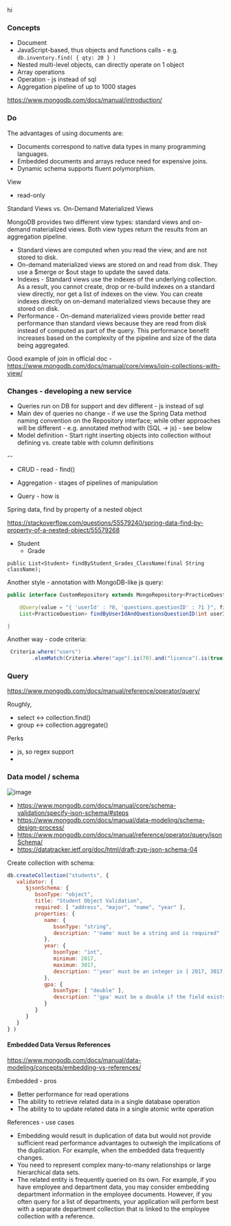 hi


### Concepts

* Document
* JavaScript-based, thus objects and functions calls - e.g. `db.inventory.find( { qty: 20 } )`
* Nested multi-level objects, can directly operate on 1 object
* Array operations
* Operation - js instead of sql
* Aggregation pipeline of up to 1000 stages

https://www.mongodb.com/docs/manual/introduction/



### Do

The advantages of using documents are:

* Documents correspond to native data types in many programming languages.
* Embedded documents and arrays reduce need for expensive joins.
* Dynamic schema supports fluent polymorphism.


View

* read-only

Standard Views vs. On-Demand Materialized Views

MongoDB provides two different view types: standard views and on-demand materialized views. Both view types return the results from an aggregation pipeline.
* Standard views are computed when you read the view, and are not stored to disk.
* On-demand materialized views are stored on and read from disk. They use a $merge or $out stage to update the saved data.
* Indexes - Standard views use the indexes of the underlying collection. As a result, you cannot create, drop or re-build indexes on a standard view directly, nor get a list of indexes on the view. You can create indexes directly on on-demand materialized views because they are stored on disk.
* Performance - On-demand materialized views provide better read performance than standard views because they are read from disk instead of computed as part of the query. This performance benefit increases based on the complexity of the pipeline and size of the data being aggregated.

Good example of join in official doc - https://www.mongodb.com/docs/manual/core/views/join-collections-with-view/


### Changes - developing a new service

* Queries run on DB for support and dev different - js instead of sql
* Main dev of queries no change - if we use the Spring Data method naming convention on the Repository interface; while other approaches will be different - e.g. annotated method with (SQL -> js) - see below
* Model definition - Start right inserting objects into collection without defining vs. create table with column definitions

--



* CRUD - read - find() 
* Aggregation - stages of pipelines of manipulation 

* Query - how is


Spring data, find by property of a nested object

https://stackoverflow.com/questions/55579240/spring-data-find-by-property-of-a-nested-object/55579268

- Student
  - Grade

`public List<Student> findByStudent_Grades_ClassName(final String className);`

Another style - annotation with MongoDB-like js query:
```java
public interface CustomRepository extends MongoRepository<PracticeQuestion, String> {

    @Query(value = "{ 'userId' : ?0, 'questions.questionID' : ?1 }", fields = "{ 'questions.questionID' : 1 }")
    List<PracticeQuestion> findByUserIdAndQuestionsQuestionID(int userId, int questionID);

}
```

Another way - code criteria:
```java
 Criteria.where("users")
        .elemMatch(Criteria.where("age").is(70).and("licence").is(true));
```


### Query

https://www.mongodb.com/docs/manual/reference/operator/query/

Roughly,
* select <-> collection.find()
* group <-> collection.aggregate()

Perks
* js, so regex support
* 


### Data model / schema

![image](https://github.com/user-attachments/assets/b4d3fec6-5a80-44b0-9360-6432b1b5e9f2)


* https://www.mongodb.com/docs/manual/core/schema-validation/specify-json-schema/#steps
* https://www.mongodb.com/docs/manual/data-modeling/schema-design-process/
* https://www.mongodb.com/docs/manual/reference/operator/query/jsonSchema/
* https://datatracker.ietf.org/doc/html/draft-zyp-json-schema-04


Create collection with schema:
```js
db.createCollection("students", {
   validator: {
      $jsonSchema: {
         bsonType: "object",
         title: "Student Object Validation",
         required: [ "address", "major", "name", "year" ],
         properties: {
            name: {
               bsonType: "string",
               description: "'name' must be a string and is required"
            },
            year: {
               bsonType: "int",
               minimum: 2017,
               maximum: 3017,
               description: "'year' must be an integer in [ 2017, 3017 ] and is required"
            },
            gpa: {
               bsonType: [ "double" ],
               description: "'gpa' must be a double if the field exists"
            }
         }
      }
   }
} )
```

#### Embedded Data Versus References

https://www.mongodb.com/docs/manual/data-modeling/concepts/embedding-vs-references/

Embedded - pros

* Better performance for read operations
* The ability to retrieve related data in a single database operation
* The ability to to update related data in a single atomic write operation

References - use cases

* Embedding would result in duplication of data but would not provide sufficient read performance advantages to outweigh the implications of the duplication. For example, when the embedded data frequently changes.
* You need to represent complex many-to-many relationships or large hierarchical data sets.
* The related entity is frequently queried on its own. For example, if you have employee and department data, you may consider embedding department information in the employee documents. However, if you often query for a list of departments, your application will perform best with a separate department collection that is linked to the employee collection with a reference.
